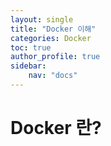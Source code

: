 ```yaml
---
layout: single
title: "Docker 이해"
categories: Docker
toc: true
author_profile: true
sidebar:
    nav: "docs"
---
```


# Docker 란?